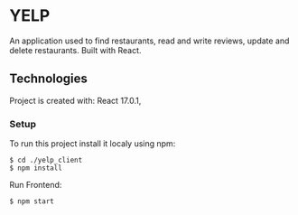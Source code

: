 # YELP 
An application used to find restaurants, read and write reviews, update and delete restaurants.
Built with React.

## Technologies

Project is created with:
React 17.0.1,



### Setup
To run this project install it localy using npm:

```
$ cd ./yelp_client
$ npm install 
```
Run Frontend:

```
$ npm start
